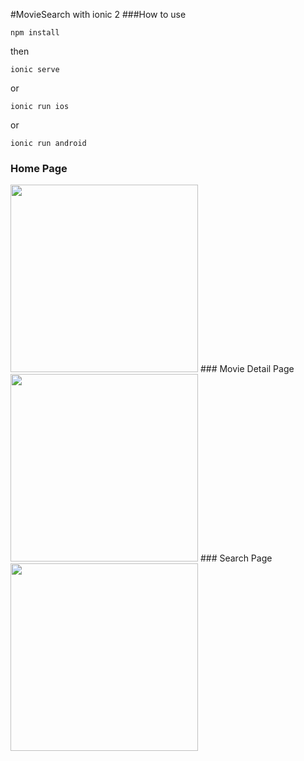 #MovieSearch with ionic 2
###How to use
```
npm install
```
then
```
ionic serve
```
or
```
ionic run ios
```
or 
```
ionic run android
```
### Home Page
<img src="assets/img/MovieSearch_home.jpeg" width="300">
### Movie Detail Page
<img src="assets/img/MovieSearch_detail.jpeg" width="300">
### Search Page
<img src="assets/img/MovieSearch_search.jpeg" width="300">

